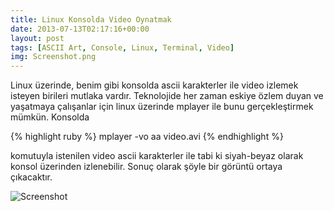 ```yaml
---
title: Linux Konsolda Video Oynatmak
date: 2013-07-13T02:17:16+00:00
layout: post
tags: [ASCII Art, Console, Linux, Terminal, Video]
img: Screenshot.png
---
```

Linux üzerinde, benim gibi konsolda ascii karakterler ile video izlemek isteyen birileri mutlaka vardır. Teknolojide her zaman eskiye özlem duyan ve yaşatmaya çalışanlar için linux üzerinde mplayer ile bunu gerçekleştirmek mümkün. Konsolda

{% highlight ruby %}
mplayer -vo aa video.avi
{% endhighlight %}

komutuyla istenilen video ascii karakterler ile tabi ki siyah-beyaz olarak konsol üzerinden izlenebilir. Sonuç olarak şöyle bir görüntü ortaya çıkacaktır.

<img src="{{ site.url }}/assets/img/Screenshot.png" alt="Screenshot" />